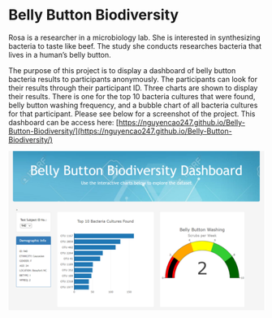 # Belly Button Biodiversity

Rosa is a researcher in a microbiology lab. She is interested in synthesizing bacteria to taste like beef. The study she conducts researches bacteria that lives in a human’s belly button.

The purpose of this project is to display a dashboard of belly button bacteria results to participants anonymously. The participants can look for their results through their participant ID. Three charts are shown to display their results. There is one for the top 10 bacteria cultures that were found, belly button washing frequency, and a bubble chart of all bacteria cultures for that participant. 
Please see below for a screenshot of the project. This dashboard can be access here: [https://nguyencao247.github.io/Belly-Button-Biodiversity/](https://nguyencao247.github.io/Belly-Button-Biodiversity/)

<p align="center"><img src="images/homepage.png"></p>

